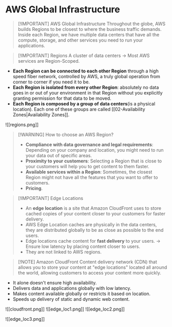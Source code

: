 # AWS Global Infrastructure

> [!IMPORTANT] AWS Global Infrastructure
> Throughout the globe, AWS builds Regions to be closest to where the business traffic demands. Inside each Region, we have multiple data centers that have all the compute, storage, and other services you need to run your applications.


> [!IMPORTANT] Regions
> A cluster of data centers -> Most AWS services are Region-Scoped.


 - **Each Region can be connected to each other Region** through a high speed fiber network, controlled by AWS, a truly global operation from corner to corner if you need it to be.
 - **Each Region is isolated from every other Region**: absolutely no data goes in or out of your environment in that Region without you explicitly granting permission for that data to be moved.
 - **Each Region is composed by a group of data centers**(is a physical location). Each one of these groups are called [[02-Availability Zones|Availability Zones]].

![[regions.png]]


> [!WARNING] How to choose an AWS Region?
> - **Compliance with data governance and legal requirements**: Depending on your company and location, you might need to run your data out of specific areas. 
> - **Proximity to your customers**: Selecting a Region that is close to your customers will help you to get content to them faster.
> - **Available services within a Region**: Sometimes, the closest Region might not have all the features that you want to offer to customers.
> - **Pricing**.


> [!IMPORTANT] Edge Locations
> - An **edge location** is a site that Amazon CloudFront uses to store cached copies of your content closer to your customers for faster delivery.
> - AWS Edge Location caches are physically in the data centers, they are distributed globally to be as close as possible to the end users. 
> - Edge locations cache content for **fast delivery** to your users. -> Ensure low latency by placing content closer to users.
> - They are not linked to AWS regions.


> [!NOTE] Amazon CloudFront
> Content delivery network (CDN) that allows you to store your content at "edge locations" located all around the world, allowing customers to access your content more quickly.

 - It alone doesn't ensure high availability.
 - Delivers data and applications globally with low latency.
 - Makes content available globally or restricts it based on location.
 - Speeds up delivery of static and dynamic web content.


![[cloudfront.png]]
![[edge_loc1.png]]
![[edge_loc2.png]]

![[edge_loc3.png]]